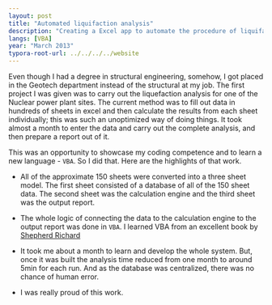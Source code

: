 ```yaml
---
layout: post
title: "Automated liquifaction analysis"
description: "Creating a Excel app to automate the procedure of liquifaction analysis."
langs: [VBA]
year: "March 2013"
typora-root-url: ../../../../website
---
```


Even though I had a degree in structural engineering, somehow, I got placed in the Geotech department instead of the structural at my job. The first project I was given was to carry out the liquefaction analysis for one of the Nuclear power plant sites. The current method was to fill out data in hundreds of sheets in excel and then calculate the results from each sheet individually; this was such an unoptimized way of doing things. It took almost a month to enter the data and carry out the complete analysis, and then prepare a report out of it.

This was an opportunity to showcase my coding competence and to learn a new language - `VBA`. So I did that. Here are the highlights of that work.

- All of the approximate 150 sheets were converted into a three sheet model. The first sheet consisted of a database of all of the 150 sheet data. The second sheet was the calculation engine and the third sheet was the output report.
- The whole logic of connecting the data to the calculation engine to the output report was done in `VBA`. I learned VBA from an excellent book by [Shepherd Richard](https://www.flipkart.com/excel-2007-vba-macro-programming/p/itmetj5vdzfuczbj)

- It took me about a month to learn and develop the whole system. But, once it was built the analysis time reduced from one month to around 5min for each run. And as the database was centralized, there was no chance of human error.
- I was really proud of this work.
